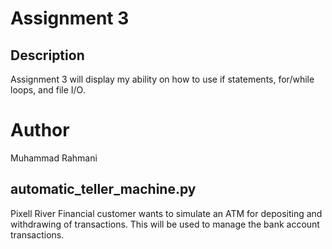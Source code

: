 # Assignment 3

## Description

Assignment 3 will display my ability on how to use if statements,
for/while loops, and file I/O.

# Author

Muhammad Rahmani

## automatic_teller_machine.py

Pixell River Financial customer wants to simulate an ATM for depositing 
and withdrawing of transactions. This will be used to manage the bank account 
transactions.
